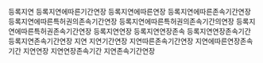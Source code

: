등록지연
등록지연에따른기간연장
등록지연에따른연장
등록지연에따른존속기간연장
등록지연에따른특허권의존속기간연장
등록지연에따른특허권의존속기간의연장
등록지연에따른특허권존속기간연장
등록지연연장
등록지연연장존속
등록지연연장존속기간
등록지연존속기간연장
지연
지연기간연장
지연따른존속기간연장
지연에따른연장존속기간
지연연장
지연연장존속기간
지연존속기간연장
